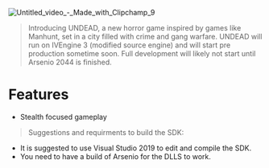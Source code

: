 

![Untitled_video_-_Made_with_Clipchamp_9](https://github.com/Arsenio2044/arsenio-src/assets/65312637/9432807c-7745-47e1-9137-19374bf0e7a6)



> Introducing UNDEAD, a new horror game inspired by games like Manhunt, set in a city filled with crime and gang warfare. UNDEAD will run on IVEngine 3 (modified source engine) and will start pre production sometime soon. Full development will likely not start until Arsenio 2044 is finished.


# Features
- Stealth focused gameplay



> Suggestions and requirments to build the SDK:
- It is suggested to use Visual Studio 2019 to edit and compile the SDK.
- You need to have a build of Arsenio for the DLLS to work.





